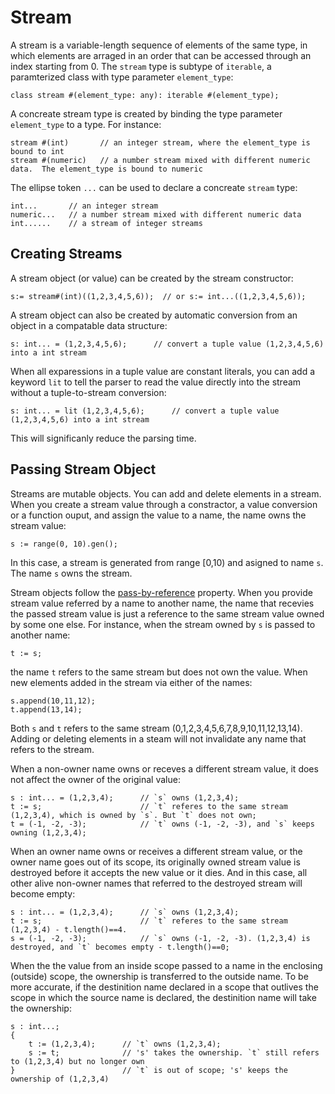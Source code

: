 # Stream

A stream is a variable-length sequence of elements of the same type, in which elements are arraged in an order that can be accessed through an index starting from 0.
The `stream` type is subtype of `iterable`, a paramterized class with type parameter `element_type`:
```altscript
class stream #(element_type: any): iterable #(element_type);
```
A concreate stream type is created by binding the  type parameter `element_type` to a type. For instance:
```altscript
stream #(int)       // an integer stream, where the element_type is bound to int
stream #(numeric)   // a number stream mixed with different numeric data.  The element_type is bound to numeric
```
The ellipse token `...` can be used to declare a concreate `stream` type:
```altscript
int...       // an integer stream
numeric...   // a number stream mixed with different numeric data
int......    // a stream of integer streams
```

## Creating Streams

A stream object (or value) can be created by the stream constructor:
```altscript
s:= stream#(int)((1,2,3,4,5,6));  // or s:= int...((1,2,3,4,5,6));
```
A stream object can also be created by automatic conversion from an object in a compatable data structure:
```altscript
s: int... = (1,2,3,4,5,6);      // convert a tuple value (1,2,3,4,5,6) into a int stream
```
When all exparessions in a tuple value are constant literals, you can add a keyword `lit` to tell the parser to read the value directly into the stream
without a tuple-to-stream conversion:
```altscript
s: int... = lit (1,2,3,4,5,6);      // convert a tuple value (1,2,3,4,5,6) into a int stream
```
This will significanly reduce the parsing time.

## Passing Stream Object

Streams are mutable objects. You can add and delete elements in a stream. When you create a stream value through a constractor, a value conversion or a function ouput, and assign the value to a name, the name owns the stream value:
```altscript
s := range(0, 10).gen();
```
In this case, a stream is generated from range \[0,10) and asigned to name `s`. The name `s` owns the stream.

Stream objects follow the [pass-by-reference](https://en.wikipedia.org/wiki/Evaluation_strategy#Call_by_reference) property. When you provide stream value referred by a name to another name, the name that recevies the passed stream value is just a reference to the same stream value owned by some one else.
For instance, when the stream owned by `s` is passed to another name:
```altscript
t := s;
```
the name `t` refers to the same stream but does not own the value. When new elements added in the stream via either of the names:
```altscript
s.append(10,11,12);
t.append(13,14);
```
Both `s` and `t` refers to the same stream (0,1,2,3,4,5,6,7,8,9,10,11,12,13,14). Adding or deleting elements in a steam will not invalidate any name that refers to the stream.

When a non-owner name owns or receves a different stream value, it does not affect the owner of the original value:
```altscript
s : int... = (1,2,3,4);      // `s` owns (1,2,3,4);
t := s;                      // `t` referes to the same stream (1,2,3,4), which is owned by `s`. But `t` does not own;
t = (-1, -2, -3);            // `t` owns (-1, -2, -3), and `s` keeps owning (1,2,3,4);
```
When an owner name owns or receives a different stream value, or the owner name goes out of its scope, its originally owned stream value is destroyed before it accepts the new value or it dies. And in this case, all other alive non-owner names that referred to the destroyed stream will become empty:
```altscript
s : int... = (1,2,3,4);      // `s` owns (1,2,3,4);
t := s;                      // `t` referes to the same stream (1,2,3,4) - t.length()==4.
s = (-1, -2, -3);            // `s` owns (-1, -2, -3). (1,2,3,4) is destroyed, and `t` becomes empty - t.length()==0;
```

When the the value from an inside scope passed to a name in the enclosing (outside) scope, the ownership is transferred to the outside name. To be more accurate, if the destinition name declared in a scope that outlives the scope in which the source name is declared, the destinition name will take the ownership:
```altscript
s : int...;
{
    t := (1,2,3,4);      // `t` owns (1,2,3,4);
    s := t;              // 's' takes the ownership. `t` still refers to (1,2,3,4) but no longer own
}                        // `t` is out of scope; 's' keeps the ownership of (1,2,3,4)
```



